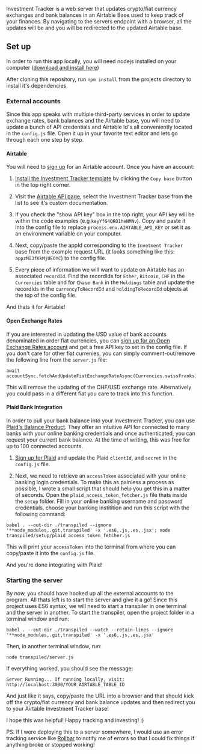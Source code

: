 Investment Tracker is a web server that updates crypto/fiat currency exchanges and bank balances in an Airtable Base used to keep track of your finances. By navigating to the servers endpoint with a browser, all the updates will be and you will be redirected to the updated Airtable base.

## Set up

In order to run this app locally, you will need nodejs installed on your computer ([download and install here](https://nodejs.org/en/download/))

After cloning this repository, run `npm install` from the projects directory to install it's dependencies.

### External accounts

Since this app speaks with multiple third-party services in order to update exchange rates, bank balances and the Airtable base, you will need to update a bunch of API credentials and Airtable Id's all conveniently located in the `config.js` file. Open it up in your favorite text editor and lets go through each one step by step.

#### Airtable

You will need to [sign up](https://airtable.com/) for an Airtable account. Once you have an account:

1. [Install the Investment Tracker template](https://airtable.com/shrA09QDhlYHBPMB3) by clicking the `Copy base` button in the top right corner. 

2. Visit the [Airtable API page](https://airtable.com/api), select the Investment Tracker base from the list to see it's custom documentation.

3. If you check the "show API key" box in the top right, your API key will be within the code examples (e.g `keyYfG4QKO1heNMNv`). Copy and paste it into the config file to replace `process.env.AIRTABLE_API_KEY` or set it as an environment variable on your computer. 

4. Next, copy/paste the appId corresponding to the `Invetment Tracker` base from the example request URL (it looks something like this: `appzMI3fKkMjUEOYC`) to the config file.

5. Every piece of information we will want to update on Airtable has an associated `recordId`. Find the recordIds for `Ether`, `Bitcoin`, `CHF` in the `Currencies` table and for `Chase Bank` in the `Holdings` table and update the recordIds in the `currencyToRecordId` and `holdingToRecordId` objects at the top of the config file.

And thats it for Airtable!

#### Open Exchange Rates

If you are interested in updating the USD value of bank accounts denominated in order fiat currencies, you can [sign up for an Open Exchange Rates account](https://openexchangerates.org/) and get a free API key to set in the config file. If you don't care for other fiat currenies, you can simply comment-out/remove the following line from the `server.js` file:

```
await accountSync.fetchAndUpdateFiatExchangeRateAsync(Currencies.swissFranks);
```

This will remove the updating of the CHF/USD exchange rate. Alternatively you could pass in a different fiat you care to track into this function.

#### Plaid Bank Integration

In order to pull your bank balance into your Investment Tracker, you can use [Plaid's Balance Product](https://plaid.com/products/balance/). They offer an intuitive API for connected to many banks with your online banking credentials and once authenticated, you can request your current bank balance. At the time of writing, this was free for up to 100 connected accounts.

1. [Sign up for Plaid](https://dashboard.plaid.com/signup/) and update the Plaid `clientId`, and `secret` in the `config.js` file. 

2. Next, we need to retrieve an `accessToken` associated with your online banking login credentials. To make this as painless a process as possible, I wrote a small script that should help you get this in a matter of seconds. Open the `plaid_access_token_fetcher.js` file thats inside the `setup` folder. Fill in your online banking username and password credentials, choose your banking institition and run this script with the following command:

```
babel . --out-dir ./transpiled --ignore '**node_modules,.git,transpiled' -x '.es6,.js,.es,.jsx'; node transpiled/setup/plaid_access_token_fetcher.js
```

This will print your `accessToken` into the terminal from where you can copy/paste it into the `config.js` file.

And you're done integrating with Plaid!

### Starting the server

By now, you should have hooked up all the external accounts to the program. All thats left is to start the server and give it a go! Since this project uses ES6 syntax, we will need to start a transpiler in one terminal and the server in another. To start the transpiler, open the project folder in a terminal window and run:

```
babel . --out-dir ./transpiled --watch --retain-lines --ignore '**node_modules,.git,transpiled' -x '.es6,.js,.es,.jsx'
```

Then, in another terminal window, run:

```
node transpiled/server.js
```

If everything worked, you should see the message:

```
Server Running... If running locally, visit: http://localhost:3000/YOUR_AIRTABLE_TABLE_ID
```

And just like it says, copy/paste the URL into a browser and that should kick off the crypto/fiat currency and bank balance updates and then redirect you to your Airtable Investment Tracker base!

I hope this was helpful! Happy tracking and investing! :)

PS: If I were deploying this to a server somewhere, I would use an error tracking service like [Rollbar](https://rollbar.com/) to notify me of errors so that I could fix things if anything broke or stopped working!